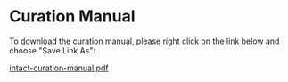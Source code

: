 # Curation Manual

To download the curation manual, please right click on the link below and choose "Save Link As":

[intact-curation-manual.pdf](https://raw.githubusercontent.com/intact-portal/intact-portal-documentation/master/assets/intact-curation-manual.pdf)
